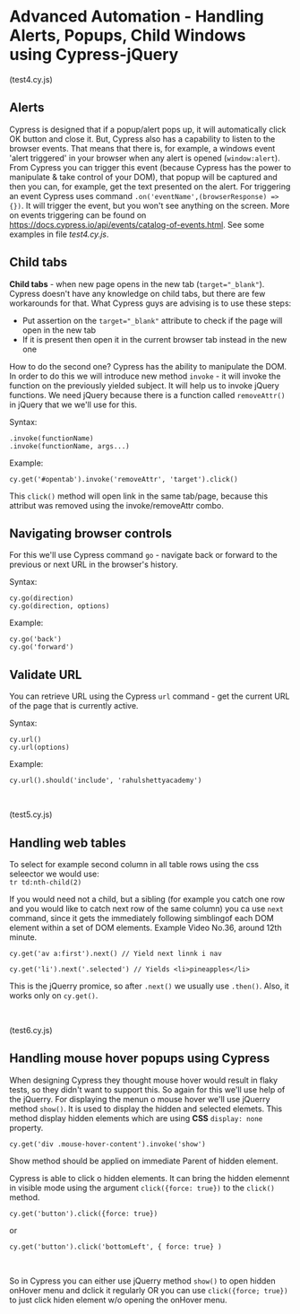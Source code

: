 # Advanced Automation - Handling Alerts, Popups, Child Windows using Cypress-jQuery

(test4.cy.js)

## Alerts

Cypress is designed that if a popup/alert pops up, it will automatically click OK button and close it. But, Cypress also has a capability to listen to the browser events. That means that there is, for example, a windows event 'alert triggered' in your browser when any alert is opened (```window:alert```). From Cypress you can trigger this event (because Cypress has the power to manipulate & take control of your DOM), that popup will be captured and then you can, for example, get the text presented on the alert. For triggering an event Cypress uses command ```.on('eventName',(browserResponse) => {})```. It will trigger the event, but you won't see anything on the screen. More on events triggering can be found on https://docs.cypress.io/api/events/catalog-of-events.html. See some examples in file *test4.cy.js*. <br/>

## Child tabs

**Child tabs** - when new page opens in the new tab (```target="_blank"```). Cypress doesn't have any knowledge on child tabs, but there are few workarounds for that. What Cypress guys are advising is to use these steps:<br/>
* Put assertion on the ```target="_blank"``` attribute to check if the page will open in the new tab
* If it is present then open it in the current browser tab instead in the new one

How to do the second one? Cypress has the ability to manipulate the DOM. In order to do this we will introduce new method ```invoke``` - it will invoke the function on the previously yielded subject. It will help us to invoke jQuery functions. We need jQuery because there is a function called ```removeAttr()``` in jQuery that we we'll use for this. <br/>

Syntax:<br/>
```
.invoke(functionName)
.invoke(functionName, args...)
```
Example:<br/>
```
cy.get('#opentab').invoke('removeAttr', 'target').click()
```

This ```click()``` method will open link in the same tab/page, because this attribut was removed using the invoke/removeAttr combo.

## Navigating browser controls

For this we'll use Cypress command ```go``` - navigate back or forward to the previous or next URL in the browser's history. <br/>

Syntax:<br/>
```
cy.go(direction)
cy.go(direction, options)
```

Example:<br/>
```
cy.go('back')
cy.go('forward')
```

## Validate URL

You can retrieve URL using the Cypress ```url``` command - get the current URL of the page that is currently active.<br/>

Syntax:<br/>
```
cy.url()
cy.url(options)
```

Example:<br/>
```
cy.url().should('include', 'rahulshettyacademy')
```
<br/>

(test5.cy.js)

## Handling web tables

To select for example second column in all table rows using the css seleector we would use: <br/>
```tr td:nth-child(2)```
<br/>

If you would need not a child, but a sibling (for example you catch one row and you would like to catch next row of the same column) you ca use ```next``` command, since it gets the immediately following simblingof each DOM element within a set of DOM elements. Example Video No.36, around 12th minute.

```
cy.get('av a:first').next() // Yield next linnk i nav
```

```
cy.get('li').next('.selected') // Yields <li>pineapples</li>
```

This is the jQuerry promice, so after ```.next()``` we usually use ```.then()```. Also, it works only on ```cy.get()```.

<br/>

(test6.cy.js)

## Handling mouse hover popups using Cypress

When designing Cypress they thought mouse hover would result in flaky tests, so they didn't want to support this. So again for this we'll use help of the jQuerry. For displaying the menun o mouse hover we'll use jQuerry method ```show()```. It is used to display the hidden and selected elemets. This method display hidden elements which are using **CSS** ```display: none``` property.

```
cy.get('div .mouse-hover-content').invoke('show')
```

Show method should be applied on immediate Parent of hidden element.
<br/>

Cypress is able to click o hidden elements. It can bring the hidden elemennt in visible mode using the argument ```click({force: true})``` to the ```click()``` method.

```
cy.get('button').click({force: true})
```
or

```
cy.get('button').click('bottomLeft', { force: true} )
```
<br/>

So in Cypress you can either use jQuerry method ```show()``` to open hidden onHover menu and dclick it regularly OR you can use ```click({force; true})``` to just click hiden element w/o opening the onHover menu.

